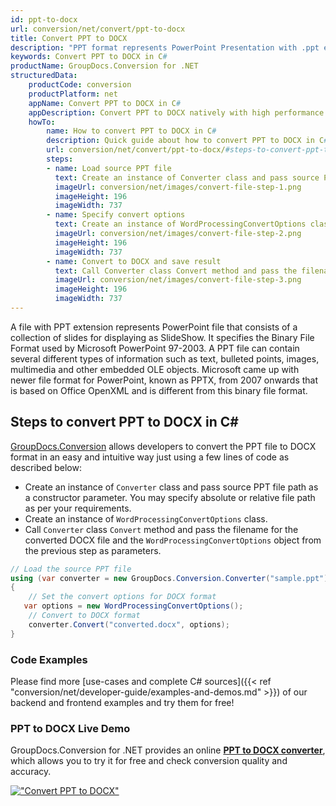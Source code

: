 ```yaml
---
id: ppt-to-docx
url: conversion/net/convert/ppt-to-docx
title: Convert PPT to DOCX
description: "PPT format represents PowerPoint Presentation with .ppt extension. Learn how to convert PPT to DOCX file programmatically in C# language using GroupDocs.Conversion for .NET library."
keywords: Convert PPT to DOCX in C#
productName: GroupDocs.Conversion for .NET
structuredData:
    productCode: conversion
    productPlatform: net
    appName: Convert PPT to DOCX in C#
    appDescription: Convert PPT to DOCX natively with high performance using C# language and server side GroupDocs.Conversion for .NET APIs, without the use of any software like Microsoft or Open Office.
    howTo:
        name: How to convert PPT to DOCX in C# 
        description: Quick guide about how to convert PPT to DOCX in C# with high performance and accuracy.
        url: conversion/net/convert/ppt-to-docx/#steps-to-convert-ppt-to-docx-in-c
        steps:
        - name: Load source PPT file 
          text: Create an instance of Converter class and pass source PPT file path as a constructor parameter. You may specify absolute or relative file path as per your requirements. 
          imageUrl: conversion/net/images/convert-file-step-1.png
          imageHeight: 196
          imageWidth: 737
        - name: Specify convert options 
          text: Create an instance of WordProcessingConvertOptions class.
          imageUrl: conversion/net/images/convert-file-step-2.png
          imageHeight: 196
          imageWidth: 737
        - name: Convert to DOCX and save result 
          text: Call Converter class Convert method and pass the filename for the converted HTML file and the WordProcessingConvertOptions object from the previous step as parameters.
          imageUrl: conversion/net/images/convert-file-step-3.png
          imageHeight: 196
          imageWidth: 737
---
```


A file with PPT extension represents PowerPoint file that consists of a collection of slides for displaying as SlideShow. It specifies the Binary File Format used by Microsoft PowerPoint 97-2003. A PPT file can contain several different types of information such as text, bulleted points, images, multimedia and other embedded OLE objects. Microsoft came up with newer file format for PowerPoint, known as PPTX, from 2007 onwards that is based on Office OpenXML and is different from this binary file format.

## Steps to convert PPT to DOCX in C#

[GroupDocs.Conversion](https://products.groupdocs.com/conversion/net) allows developers to convert the PPT file to DOCX format in an easy and intuitive way just using a few lines of code as described below:

* Create an instance of `Converter` class and pass source PPT file path as a constructor parameter. You may specify absolute or relative file path as per your requirements. 
* Create an instance of `WordProcessingConvertOptions` class.
* Call `Converter` class `Convert` method and pass the filename for the converted DOCX file and the `WordProcessingConvertOptions` object from the previous step as parameters.

```csharp
// Load the source PPT file
using (var converter = new GroupDocs.Conversion.Converter("sample.ppt"))
{
    // Set the convert options for DOCX format
   var options = new WordProcessingConvertOptions();
    // Convert to DOCX format
    converter.Convert("converted.docx", options);
}
```

### Code Examples

Please find more [use-cases and complete C# sources]({{< ref "conversion/net/developer-guide/examples-and-demos.md" >}}) of our backend and frontend examples and try them for free!

### PPT to DOCX Live Demo

GroupDocs.Conversion for .NET provides an online [**PPT to DOCX converter**](https://products.groupdocs.app/conversion/ppt-to-docx), which allows you to try it for free and check conversion quality and accuracy.

[!["Convert PPT to DOCX"](conversion/net/images/convert-to-docx/convert-ppt-to-docx.png)](https://products.groupdocs.app/conversion/ppt-to-docx)